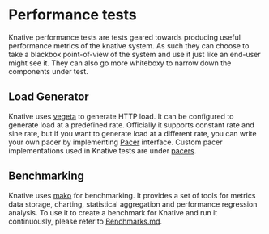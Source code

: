# Performance tests

Knative performance tests are tests geared towards producing useful performance
metrics of the knative system. As such they can choose to take a blackbox
point-of-view of the system and use it just like an end-user might see it. They
can also go more whiteboxy to narrow down the components under test.

## Load Generator

Knative uses [vegeta](https://github.com/tsenart/vegeta) to generate HTTP load.
It can be configured to generate load at a predefined rate. Officially it
supports constant rate and sine rate, but if you want to generate load at a
different rate, you can write your own pacer by implementing
[Pacer](https://github.com/tsenart/vegeta/blob/ab06ddb56e2f6097bba8c5a6d168621088867949/lib/pacer.go#L13)
interface. Custom pacer implementations used in Knative tests are under
[pacers](https://github.com/knative/pkg/tree/master/test/vegeta/pacers).

## Benchmarking

Knative uses [mako](https://github.com/google/mako) for benchmarking. It
provides a set of tools for metrics data storage, charting, statistical
aggregation and performance regression analysis. To use it to create a benchmark
for Knative and run it continuously, please refer to
[Benchmarks.md](https://github.com/knative/serving/blob/master/test/performance/Benchmarks.md).
